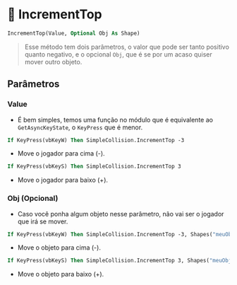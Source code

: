 # 🛫 IncrementTop
```vb
IncrementTop(Value, Optional Obj As Shape)
```
> Esse método tem dois parâmetros, o valor que pode ser tanto positivo quanto negativo, e o opcional `Obj`, que é se por um acaso quiser mover outro objeto.

## Parâmetros
### Value
* É bem simples, temos uma função no módulo que é equivalente ao `GetAsyncKeyState`, o `KeyPress` que é menor.
```vb
If KeyPress(vbKeyW) Then SimpleCollision.IncrementTop -3
```
  * Move o jogador para cima (-).

```vb
If KeyPress(vbKeyS) Then SimpleCollision.IncrementTop 3
```
  * Move o jogador para baixo (+).

### Obj (Opcional)
* Caso você ponha algum objeto nesse parâmetro, não vai ser o jogador que irá se mover.
```vb
If KeyPress(vbKeyW) Then SimpleCollision.IncrementTop -3, Shapes("meuObjeto")
```
  * Move o objeto para cima (-).

```vb
If KeyPress(vbKeyS) Then SimpleCollision.IncrementTop 3, Shapes("meuObjeto")
```
  * Move o objeto para baixo (+).

